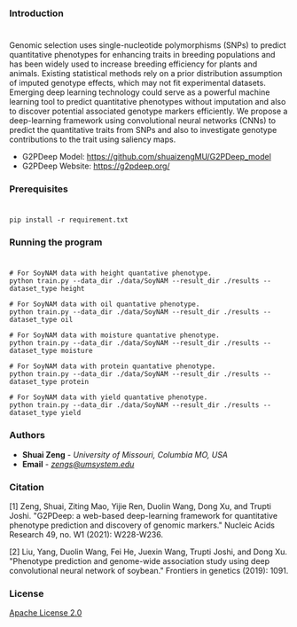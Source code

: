 ### Introduction
#
Genomic selection uses single-nucleotide polymorphisms (SNPs) to predict quantitative phenotypes for enhancing traits in breeding populations and has been widely used to increase breeding efficiency for plants and animals. Existing statistical methods rely on a prior distribution assumption of imputed genotype effects, which may not fit experimental datasets. Emerging deep learning technology could serve as a powerful machine learning tool to predict quantitative phenotypes without imputation and also to discover potential associated genotype markers efficiently. We propose a deep-learning framework using convolutional neural networks (CNNs) to predict the quantitative traits from SNPs and also to investigate genotype contributions to the trait using saliency maps. 

* G2PDeep Model: https://github.com/shuaizengMU/G2PDeep_model
* G2PDeep Website: https://g2pdeep.org/

### Prerequisites
#
```
pip install -r requirement.txt
```

### Running the program
#

```
# For SoyNAM data with height quantative phenotype.
python train.py --data_dir ./data/SoyNAM --result_dir ./results --dataset_type height

# For SoyNAM data with oil quantative phenotype.
python train.py --data_dir ./data/SoyNAM --result_dir ./results --dataset_type oil

# For SoyNAM data with moisture quantative phenotype.
python train.py --data_dir ./data/SoyNAM --result_dir ./results --dataset_type moisture

# For SoyNAM data with protein quantative phenotype.
python train.py --data_dir ./data/SoyNAM --result_dir ./results --dataset_type protein

# For SoyNAM data with yield quantative phenotype.
python train.py --data_dir ./data/SoyNAM --result_dir ./results --dataset_type yield
```

### Authors

* **Shuai Zeng** - *University of Missouri, Columbia MO, USA*
* **Email** - *zengs@umsystem.edu* 


### Citation
[1] Zeng, Shuai, Ziting Mao, Yijie Ren, Duolin Wang, Dong Xu, and Trupti Joshi. "G2PDeep: a web-based deep-learning framework for quantitative phenotype prediction and discovery of genomic markers." Nucleic Acids Research 49, no. W1 (2021): W228-W236.

[2] Liu, Yang, Duolin Wang, Fei He, Juexin Wang, Trupti Joshi, and Dong Xu. "Phenotype prediction and genome-wide association study using deep convolutional neural network of soybean." Frontiers in genetics (2019): 1091.

### License
[Apache License 2.0](LICENSE)
